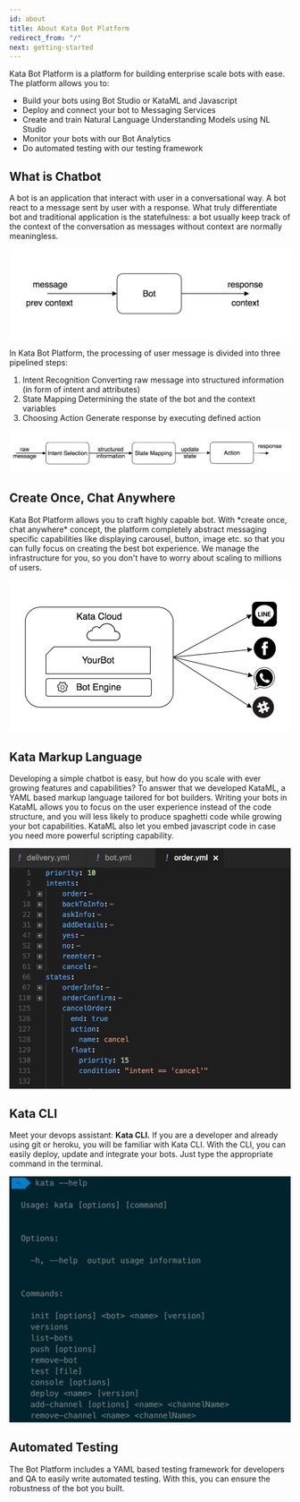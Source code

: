 ```yaml
---
id: about
title: About Kata Bot Platform
redirect_from: "/"
next: getting-started
---
```


Kata Bot Platform is a platform for building enterprise scale bots with ease. The platform allows you to:

- Build your bots using Bot Studio or KataML and Javascript
- Deploy and connect your bot to Messaging Services
- Create and train Natural Language Understanding Models using NL Studio
- Monitor your bots with our Bot Analytics
- Do automated testing with our testing framework

## What is Chatbot

A bot is an application that interact with user in a conversational way. A bot react to a message sent by user with a response. What truly differentiate bot and traditional application is the statefulness: a bot usually keep track of the context of the conversation as messages without context are normally meaningless.

![Figure 1](./images/about/figure-1.png)

In Kata Bot Platform, the processing of user message is divided into three pipelined steps:

1.  Intent Recognition Converting raw message into structured information (in form of intent and attributes)
2.  State Mapping Determining the state of the bot and the context variables
3.  Choosing Action Generate response by executing defined action

![Figure 2](./images/about/figure-2.png)

## Create Once, Chat Anywhere

Kata Bot Platform allows you to craft highly capable bot. With \*create once, chat anywhere\* concept, the platform completely abstract messaging specific capabilities like displaying carousel, button, image etc. so that you can fully focus on creating the best bot experience. We manage the infrastructure for you, so you don't have to worry about scaling to millions of users.

![Figure 3](./images/about/figure-3.png)

## Kata Markup Language

Developing a simple chatbot is easy, but how do you scale with ever growing features and capabilities? To answer that we developed KataML, a YAML based markup language tailored for bot builders. Writing your bots in KataML allows you to focus on the user experience instead of the code structure, and you will less likely to produce spaghetti code while growing your bot capabilities. KataML also let you embed javascript code in case you need more powerful scripting capability.

![Figure 4](./images/about/figure-4.png)

## Kata CLI

Meet your devops assistant: **Kata CLI.** If you are a developer and already using git or heroku, you will be familiar with Kata CLI. With the CLI, you can easily deploy, update and integrate your bots. Just type the appropriate command in the terminal.

![Figure 5](./images/about/figure-5.png)

## Automated Testing

The Bot Platform includes a YAML based testing framework for developers and QA to easily write automated testing. With this, you can ensure the robustness of the bot you built.
